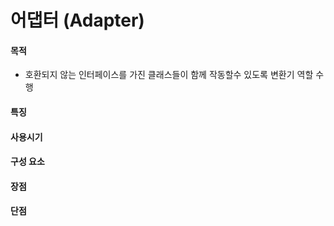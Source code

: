 # 어댑터 (Adapter)

#### 목적

- 호환되지 않는 인터페이스를 가진 클래스들이 함께 작동할수 있도록 변환기 역할 수행

#### 특징

#### 사용시기

#### 구성 요소

#### 장점

#### 단점
